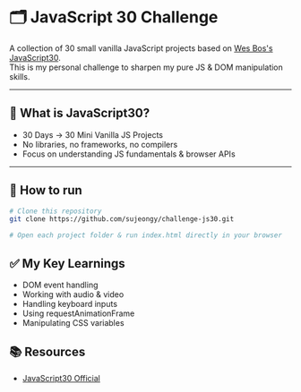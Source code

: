 ﻿# 🗂️ JavaScript 30 Challenge

A collection of 30 small vanilla JavaScript projects based on [Wes Bos's JavaScript30](https://javascript30.com/).  
This is my personal challenge to sharpen my pure JS & DOM manipulation skills.

---

## 📌 What is JavaScript30?

- 30 Days → 30 Mini Vanilla JS Projects
- No libraries, no frameworks, no compilers
- Focus on understanding JS fundamentals & browser APIs

---

## 🏁 How to run

```bash
# Clone this repository
git clone https://github.com/sujeongy/challenge-js30.git

# Open each project folder & run index.html directly in your browser
```

## ✅ My Key Learnings

- DOM event handling
- Working with audio & video
- Handling keyboard inputs
- Using requestAnimationFrame
- Manipulating CSS variables

## 📚 Resources

- [JavaScript30 Official](https://javascript30.com/)
